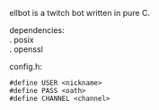 ellbot is a twitch bot written in pure C.  

dependencies:  
. posix  
. openssl  
  
config.h:
```
#define USER <nickname>
#define PASS <oath>
#define CHANNEL <channel>
```
